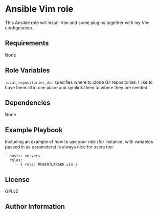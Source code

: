 Ansible Vim role
================

This Ansible role will install Vim and some plugins together with my Vim configuration.


Requirements
------------

None

Role Variables
--------------

`local_repositories_dir` specifies where to clone Git repositories. I like to have them all in one place and symlink them to where they are needed.

Dependencies
------------

None

Example Playbook
----------------

Including an example of how to use your role (for instance, with variables passed in as parameters) is always nice for users too:

    - hosts: servers
      roles:
         - { role: ROBERTLARSEN.vim }

License
-------

GPLv2

Author Information
------------------



